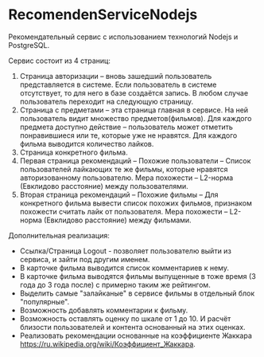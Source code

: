 # RecomendenServiceNodejs
Рекомендательный сервис с использованием технологий Nodejs и PostgreSQL.

Сервис состоит из 4 страниц:

1. Страница авторизации – вновь зашедший пользователь представляется в системе. Если пользователь в системе отсутствует, то для него в базе создаётся запись. В любом случае пользователь переходит на следующую страницу.
2. Страница с предметами – эта страница главная в сервисе. На ней пользователь видит множество предметов(фильмов). Для каждого предмета доступно действие – пользователь может отметить понравившиеся или те, которые уже не нравятся. Для каждого фильма выводится количество лайков.
3. Страница конкретного фильма.
4. Первая страница рекомендаций –  Похожие пользователи – Список пользователей лайкающих те же фильмы, которые нравятся авторизованному пользователю. Мера похожести – L2-норма (Евклидово расстояние) между пользователями.
5. Вторая страница рекомендаций –  Похожие фильмы – Для конкретного фильма вывести список похожих фильмов, признаком похожести считать лайк от пользователя. Мера похожести – L2-норма (Евклидово расстояние) между фильмами.

Дополнительная реализация:
 - Ссылка/Страница Logout - позволяет пользователю выйти из сервиса, и зайти под другим именем.
 - В карточке фильма выводится список комментариев к нему.
 - В карточке фильма выводятся фильмы выпущенные в тоже время (3 года до 3 года после) с примерно таким же рейтингом.
 - Выделить самые "залайканые" в сервисе фильмы в отдельный блок "популярные".
 - Возможность добавлять комментарии к фильму.
 - Возможность оставлять оценку по шкале от 1 до 10. И расчёт близости пользователей и контента основанный на этих оценках.
 - Реализовать рекомендации основанные на коэффициенте Жаккара https://ru.wikipedia.org/wiki/Коэффициент_Жаккара.
